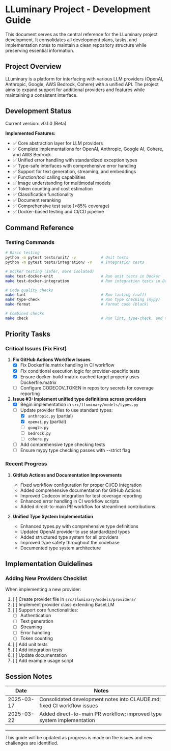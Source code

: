# LLuminary Project - Development Guide

This document serves as the central reference for the LLuminary project development. It consolidates all development plans, tasks, and implementation notes to maintain a clean repository structure while preserving essential information.

## Project Overview

LLuminary is a platform for interfacing with various LLM providers (OpenAI, Anthropic, Google, AWS Bedrock, Cohere) with a unified API. The project aims to expand support for additional providers and features while maintaining a consistent interface.

## Development Status

Current version: v0.1.0 (Beta)

**Implemented Features:**
- ✅ Core abstraction layer for LLM providers
- ✅ Complete implementations for OpenAI, Anthropic, Google AI, Cohere, and AWS Bedrock
- ✅ Unified error handling with standardized exception types
- ✅ Type-safe interfaces with comprehensive error handling
- ✅ Support for text generation, streaming, and embeddings
- ✅ Function/tool calling capabilities
- ✅ Image understanding for multimodal models
- ✅ Token counting and cost estimation
- ✅ Classification functionality
- ✅ Document reranking
- ✅ Comprehensive test suite (>85% coverage)
- ✅ Docker-based testing and CI/CD pipeline

## Command Reference

### Testing Commands

```bash
# Basic testing
python -m pytest tests/unit/ -v           # Unit tests
python -m pytest tests/integration/ -v    # Integration tests

# Docker testing (safer, more isolated)
make test-docker-unit                     # Run unit tests in Docker
make test-docker-integration              # Run integration tests in Docker

# Code quality checks
make lint                                 # Run linting (ruff)
make type-check                           # Run type checking (mypy)
make format                               # Format code (black)

# Combined checks
make check                                # Run lint, type-check, and tests
```

## Priority Tasks

### Critical Issues (Fix First)

1. **Fix GitHub Actions Workflow Issues**
   - [x] Fix Dockerfile.matrix handling in CI workflow
   - [x] Fix conditional execution logic for provider-specific tests
   - [x] Ensure docker-build-matrix-cached target properly uses Dockerfile.matrix
   - [ ] Configure CODECOV_TOKEN in repository secrets for coverage reporting

2. **Issue #3: Implement unified type definitions across providers**
   - [x] Begin implementation in `src/lluminary/models/types.py`
   - [ ] Update provider files to use standard types:
     - [x] `anthropic.py` (partial)
     - [x] `openai.py` (partial)
     - [ ] `google.py`
     - [ ] `bedrock.py`
     - [ ] `cohere.py`
   - [ ] Add comprehensive type checking tests
   - [ ] Ensure mypy type checking passes with --strict flag

### Recent Progress

1. **GitHub Actions and Documentation Improvements**
   - Fixed workflow configuration for proper CI/CD integration
   - Added comprehensive documentation for GitHub Actions
   - Improved Codecov integration for test coverage reporting
   - Enhanced error handling in CI workflow scripts
   - Added direct-to-main PR workflow for streamlined contributions

2. **Unified Type System Implementation**
   - Enhanced types.py with comprehensive type definitions
   - Updated OpenAI provider to use standardized types
   - Added structured type system for all providers
   - Improved type safety throughout the codebase
   - Documented type system architecture

## Implementation Guidelines

### Adding New Providers Checklist

When implementing a new provider:

1. [ ] Create provider file in `src/lluminary/models/providers/`
2. [ ] Implement provider class extending BaseLLM
3. [ ] Support core functionalities:
   - [ ] Authentication
   - [ ] Text generation
   - [ ] Streaming
   - [ ] Error handling
   - [ ] Token counting
4. [ ] Add unit tests
5. [ ] Add integration tests
6. [ ] Update documentation
7. [ ] Add example usage script

## Session Notes

| Date         | Notes                                                          |
|--------------|----------------------------------------------------------------|
| 2025-03-17   | Consolidated development notes into CLAUDE.md; fixed CI workflow issues |
| 2025-03-22   | Added direct-to-main PR workflow; improved type system implementation |

---

This guide will be updated as progress is made on the issues and new challenges are identified.